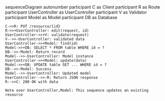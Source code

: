 sequenceDiagram
    autonumber
    participant C as Client
    participant R as Route
    participant UserController as UserController
    participant V as Validator
    participant Model as Model
    participant DB as Database
    
    C->>R: PUT /resource/{id}
    R->>+UserController: edit(request, id)
    UserController->>+V: validate(request)
    V-->>-UserController: validated data
    UserController->>+Model: find(id)
    Model->>+DB: SELECT * FROM table WHERE id = ?
    DB-->>-Model: Return record
    Model-->>-UserController: Model instance
    UserController->>+Model: update(data)
    Model->>+DB: UPDATE table SET ... WHERE id = ?
    DB-->>-Model: Success
    Model-->>-UserController: Updated model
    UserController-->>-R: Return JSON response
    R-->>C: 200 OK with data
    
    Note over UserController,Model: This sequence updates an existing resource
  